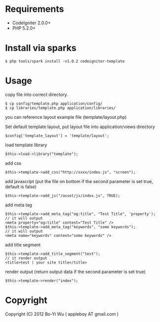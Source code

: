 Requirements
=======================

* CodeIgniter 2.0.0+
* PHP 5.2.0+

Install via sparks
=======================

    $ php tools/spark install -v1.0.2 codeigniter-template

Usage
=======================

copy file into correct directory.

    $ cp config/template.php application/config/
    $ cp libraries/template.php application/libraries/

you can reference layout example file (template/layout.php)

Set default template layout, put layout file into application/views directory

    $config['template_layout'] = 'template/layout';

load template library

    $this->load->library("template");

add css

    $this->template->add_css("http://xxxx/index.js", "screen");

add javascript (put the file on bottom if the second parameter is set true, default is false)

    $this->template->add_js("/asset/js/index.js", TRUE);

add meta tag

    $this->template->add_meta_tag("og:title", "Test Title", 'property');
    // it will output
    <meta property="og:title" content="Test Title" />
    $this->template->add_meta_tag("keywords", "some keywords");
    // it will output
    <meta name="keywords" content="some keywords" />

add title segment

    $this->template->add_title_segment("test");
    // it render output
    <title>test | your site title</title>

render output (return output data if the second parameter is set true)

    $this->template->render("index");


Copyright
=======================

Copyright (C) 2012 Bo-Yi Wu ( appleboy AT gmail.com )

